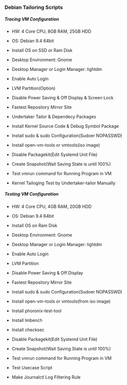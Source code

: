 ### Debian Tailoring Scripts

##### Tracing VM Configuration  

* HW: 4 Core CPU, 8GB RAM, 25GB HDD

* OS: Debian 9.4 64bit

* Install OS on SSD or Ram Disk

* Desktop Environment: Gnome

* Desktop Manager or Login Manager: lightdm

* Enable Auto Login

* LVM Partition(Option)

* Disable Power Saving & Off Display & Screen Lock

* Fastest Repository Mirror Site

* Undertaker Tailor & Dependecy Packages

* Install Kernel Source Code & Debug Symbol Package

* Install sudo & sudo Configuration(Sudoer NOPASSWD)	
  
* Install open-vm-tools or vmtools(iso image)

* Disable Packagekit(Edit Systemd Unit File)

* Create Snapshot(Wait Saving State is until 100%)

* Test vmrun command for Running Program in VM

* Kernel Tailoging Test by Undertaker-tailor Manually 


##### Testing VM Configuration

* HW: 4 Core CPU, 4GB RAM, 20GB HDD

* OS: Debian 9.4 64bit

* Install OS on Ram Disk 

* Desktop Environment: Gnome

* Desktop Manager or Login Manager: lightdm

* Enable Auto Login

* LVM Partition

* Disable Power Saving & Off Display

* Fastest Repository Mirror Site

* Install sudo & sudo Configuration(Sudoer NOPASSWD)	
  
* Install open-vm-tools or vmtools(from iso image)

* Install phoronix-test-tool

* Install lmbench

* Install checksec

* Disable Packagekit(Edit Systemd Unit File)

* Create Snapshot(Wait Saving State is until 100%)

* Test vmrun command for Running Program in VM

* Test Usecase Script

* Make Journalctl Log Filtering Rule
